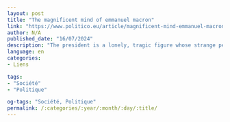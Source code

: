 ```yaml
---
layout: post
title: "The magnificent mind of emmanuel macron"
link: "https://www.politico.eu/article/magnificent-mind-emmanuel-macron-france-legislative-election/"
author: N/A
published_date: "16/07/2024"
description: "The president is a lonely, tragic figure whose strange personality has inflicted chaos and carnage on French politics."
language: en
categories:
- Liens

tags:
- "Société"
- "Politique"

og-tags: "Société, Politique"
permalink: /:categories/:year/:month/:day/:title/
---
```

